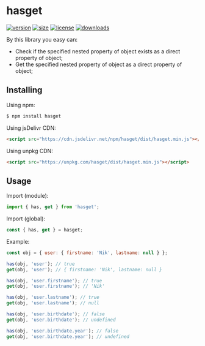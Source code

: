 # hasget
[![version](https://img.shields.io/npm/v/hasget.svg?style=flat-square&logo=npm)](https://npmjs.com/package/hasget)
[![size](https://img.shields.io/bundlephobia/min/hasget.svg?style=flat-square&logo=npm)](https://npmjs.com/package/hasget)
[![license](https://img.shields.io/npm/l/hasget.svg?style=flat-square&logo=npm)](https://npmjs.com/package/hasget)
[![downloads](https://img.shields.io/npm/dm/hasget.svg?style=flat-square&logo=npm)](https://npmjs.com/package/hasget)

By this library you easy can:
- Check if the specified nested property of object exists as a direct property of object;
- Get the specified nested property of object as a direct property of object;

## Installing
Using npm:
```bash
$ npm install hasget
```

Using jsDelivr CDN:
```html
<script src="https://cdn.jsdelivr.net/npm/hasget/dist/hasget.min.js"></script>
```

Using unpkg CDN:
```html
<script src="https://unpkg.com/hasget/dist/hasget.min.js"></script>
```

## Usage
Import (module):
```javascript
import { has, get } from 'hasget';
```

Import (global):
```javascript
const { has, get } = hasget;
```

Example:
```javascript
const obj = { user: { firstname: 'Nik', lastname: null } };

has(obj, 'user'); // true
get(obj, 'user'); // { firstname: 'Nik', lastname: null }

has(obj, 'user.firstname'); // true
get(obj, 'user.firstname'); // 'Nik'

has(obj, 'user.lastname'); // true
get(obj, 'user.lastname'); // null

has(obj, 'user.birthdate'); // false
get(obj, 'user.birthdate'); // undefined

has(obj, 'user.birthdate.year'); // false
get(obj, 'user.birthdate.year'); // undefined
```
